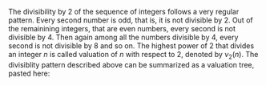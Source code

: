 The divisibility by 2 of the sequence of integers follows a very regular pattern. Every second number is odd, 
that is, it is not divisible by 2. Out of the remainining integers, that are even numbers, every second is not divisible by 4. 
Then again among all the numbers divisible by 4, every second is not divisible by 8 and so on. The highest power of 2 that divides
an integer $n$ is called valuation of $n$ with respect to 2, denoted by $\nu_2(n)$. The divisiblity pattern described above can be 
summarized as a valuation tree, pasted here:
